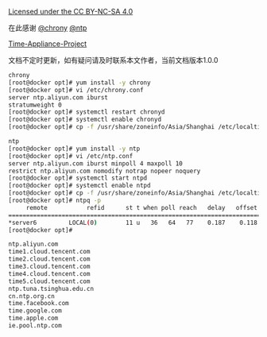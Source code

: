 [Licensed under the CC BY-NC-SA 4.0](https://creativecommons.org/licenses/by-nc-sa/4.0/deed.zh)

在此感谢 [@chrony](https://chrony.tuxfamily.org/download.html) [@ntp]() 

[Time-Appliance-Project](https://github.com/opencomputeproject/Time-Appliance-Project) 

文档不定时更新，如有疑问请及时联系本文作者，当前文档版本1.0.0

~~~bash
chrony
[root@docker opt]# yum install -y chrony
[root@docker opt]# vi /etc/chrony.conf
server ntp.aliyun.com iburst
stratumweight 0
[root@docker opt]# systemctl restart chronyd
[root@docker opt]# systemctl enable chronyd
[root@docker opt]# cp -f /usr/share/zoneinfo/Asia/Shanghai /etc/localtime && echo "Asia/Shanghai" > /etc/timezone

ntp
[root@docker opt]# yum install -y ntp
[root@docker opt]# vi /etc/ntp.conf
server ntp.aliyun.com iburst minpoll 4 maxpoll 10
restrict ntp.aliyun.com nomodify notrap nopeer noquery
[root@docker opt]# systemctl start ntpd
[root@docker opt]# systemctl enable ntpd
[root@docker opt]# cp -f /usr/share/zoneinfo/Asia/Shanghai /etc/localtime && echo "Asia/Shanghai" > /etc/timezone
[root@docker opt]# ntpq -p
     remote           refid      st t when poll reach   delay   offset  jitter
==============================================================================
*server6         LOCAL(0)        11 u   36   64   77    0.187    0.118   0.076
[root@docker opt]#

ntp.aliyun.com
time1.cloud.tencent.com 
time2.cloud.tencent.com 
time3.cloud.tencent.com
time4.cloud.tencent.com
time5.cloud.tencent.com
ntp.tuna.tsinghua.edu.cn
cn.ntp.org.cn
time.facebook.com
time.google.com
time.apple.com
ie.pool.ntp.com
~~~